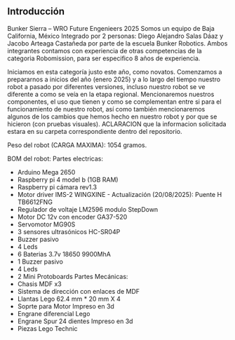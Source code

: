 ## Introducción
Bunker Sierra – WRO Future Engenieers 2025
Somos un equipo de Baja California, México Integrado por 2 personas: Diego Alejandro Salas Dáaz y Jacobo Arteaga Castañeda por parte de la escuela Bunker Robotics. Ambos integrantes contamos con experiencia de otras competencias de la categoria Robomission, para ser especifico 8 años de experiencia.

Iniciamos en esta categoría justo este año, como novatos. Comenzamos a prepararnos a inicios del año (enero 2025) y a lo largo del tiempo nuestro robot a pasado por diferentes versiones, incluso nuestro robot se ve diferente a como se veía en la etapa regional. Mencionaremos nuestros componentes, el uso que tienen y como se complementan entre si para el funcionamiento de nuestro robot, así como también mencionaremos algunos de los cambios que hemos hecho en nuestro robot y por que se hicieron (con pruebas visuales). ACLARACION que la informacion solicitada estara en su carpeta correspondiente dentro del repositorio.

Peso del robot (CARGA MAXIMA): 1054 gramos.

BOM del robot:
Partes electricas:
-	Arduino Mega 2650
-	Raspberry pi 4 model b (1GB RAM)
-	Raspberry pi cámara rev1.3
-	Motor driver IMS-2 WINGXINE - Actualización (20/08/2025): Puente H TB6612FNG
-	Regulador de voltaje LM2596 modulo StepDown
-	Motor DC 12v con encoder GA37-520
-	Servomotor MG90S
-	3 sensores ultrasónicos HC-SR04P
-	Buzzer pasivo
-	4 Leds 
-	6 Baterias 3.7v 18650 9900MhA
-	1 Buzzer pasivo
-	4 Leds
-	2 Mini Protoboards
Partes Mecánicas:
-	Chasis MDF x3
-	Sistema de dirección con enlaces de MDF
-	Llantas Lego 62.4 mm * 20 mm X 4
-	Soprte para Motor Impreso en 3d
-	Engrane diferencial Lego
-	Engrane Spur 24 dientes Impreso en 3d
-	Piezas Lego Technic

